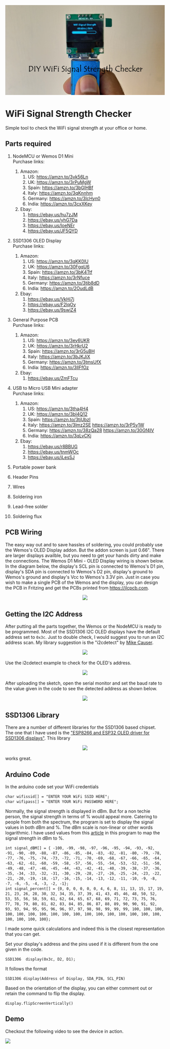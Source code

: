 ![github-small](/Images/Handheld_16-9.jpg)   

# WiFi Signal Strength Checker
 Simple tool to check the WiFi signal strength at your office or home.    

## Parts required   
1. NodeMCU or Wemos D1 Mini  
   Purchase links:                 
   1. Amazon:  
      1. US: https://amzn.to/3vk56Ln   
      2. UK: https://amzn.to/3rPuMgW    
      3. Spain: https://amzn.to/3bGlHBf    
      4. Italy: https://amzn.to/3qKnnhm   
      5. Germany: https://amzn.to/3lcHyn0       
      6. India: https://amzn.to/3cxXKey                           
   2. Ebay:      
      1. https://ebay.us/hu7zJM    
      2. https://ebay.us/yhG7Da     
      3. https://ebay.us/loeNEr     
      4. https://ebay.us/JF5QYD                     

2. SSD1306 OLED Display   
   Purchase links:    
   1. Amazon:    
      1. US: https://amzn.to/3qKK0lU  
      2. UK: https://amzn.to/30FgqU6     
      3. Spain: https://amzn.to/3bK4Ttf    
      4. Italy: https://amzn.to/3rNfuce   
      5. Germany: https://amzn.to/3tib8dD          
      6. India: https://amzn.to/2OudLdB     
   2. Ebay:       
      1. https://ebay.us/VkHi7j     
      2. https://ebay.us/F2lqOy        
      3. https://ebay.us/9swiZ4           

3. General Purpose PCB   
   Purchase links:    
   1. Amazon:     
      1. US: https://amzn.to/3ey6UKR     
      2. UK: https://amzn.to/3rHkrU2        
      3. Spain: https://amzn.to/3rG5uBH       
      4. Italy: https://amzn.to/3bJKJiX      
      5. Germany: https://amzn.to/3tmsUfX             
      6. India: https://amzn.to/3llFfOz                   
   2. Ebay:     
      1. https://ebay.us/ZmFTcu          

4. USB to Micro USB Mini adapter  
   Purchase links:     
   1. Amazon:   
      1. US: https://amzn.to/3tha4H4        
      2. UK: https://amzn.to/3bI4Q12           
      3. Spain: https://amzn.to/3tjUbzI          
      4. Italy: https://amzn.to/3lmz2SE https://amzn.to/3rP5y1W      
      5. Germany: https://amzn.to/38zQa28 https://amzn.to/30Gf4IV                 
      6. India: https://amzn.to/3qLvCKj              
   2. Ebay:       
      1. https://ebay.us/r8BBUG   
      2. https://ebay.us/tnmWOc  
      3. https://ebay.us/jLesSJ       

5. Portable power bank   
6. Header Pins    
7. Wires   
8. Soldering iron   
9. Lead-free solder    
10. Soldering flux     

## PCB Wiring   
The easy way out and to save hassles of soldering, you could probably use the Wemos's OLED Display addon. But the addon screen is just 0.66". There are larger displays availble, but you need to get your hands dirty and make the connections. The Wemos D1 Mini - OLED Display wiring is shown below. In the diagram below, the display's SCL pin is connected to Wemos's D1 pin, display's SDA pin is connected to Wemos's D2 pin, display's ground to Wemos's ground and display's Vcc to Wemos's 3.3V pin. Just in case you wish to make a single PCB of the Wemos and the display, you can design the PCB in Fritzing and get the PCBs printed from https://jlcpcb.com.   

<p align="center"> <img src="https://github.com/shivasiddharth/WiFi-Signal-Strength-Checker/raw/main/Images/Wemos_SSD1306_Wiring.jpg"> </p>     

## Getting the I2C Address     
After putting all the parts together, the Wemos or the NodeMCU is ready to be programmed. Most of the SSD1306 I2C OLED displays have the default address set to ```0x3c```. Just to double check, I would suggest you to run an I2C address scan. My library suggestion is the "i2cdetect" by [Mike Causer](https://github.com/mcauser). <p align="center"> <img src="https://github.com/shivasiddharth/WiFi-Signal-Strength-Checker/raw/main/Images/I2C_Scanner_Library.jpg"> </p> Use the i2cdetect example to check for the OLED's address. <p align="center"> <img src="https://github.com/shivasiddharth/WiFi-Signal-Strength-Checker/raw/main/Images/I2C_Detect_Example.jpg"> </p>  After uploading the sketch, open the serial monitor and set the baud rate to the value given in the code to see the detected address as shown below. <p align="center"> <img src="https://github.com/shivasiddharth/WiFi-Signal-Strength-Checker/raw/main/Images/Serial_Monitor_I2C_Detect.jpg"> </p>

## SSD1306 Library     
There are a number of different libraries for the SSD1306 based chipset. The one that I have used is the ["ESP8266 and ESP32 OLED driver for SSD1306 displays"](https://github.com/ThingPulse/esp8266-oled-ssd1306). This library <p align="center"> <img src="https://github.com/shivasiddharth/WiFi-Signal-Strength-Checker/raw/main/Images/SSD1306_Library.jpg"> </p> works great.   

## Arduino Code   
In the arduino code set your WiFi credentials    
```
char wifissid[] = "ENTER YOUR WiFi SSID HERE";    
char wifipass[] = "ENTER YOUR WiFi PASSWORD HERE";    
```     

Normally, the signal strength is displayed in dBm. But for a non techie person, the signal strength in terms of % would appeal more. Catering to people from both the spectrum, the program is set to display the signal values in both dBm and %. The dBm scale is non-linear or other words logarithmic. I have used values from this [article](https://www.intuitibits.com/2016/03/23/dbm-to-percent-conversion/) in this program to map the signal strength in dBm to %.    
```    
int signal_dBM[] = { -100, -99, -98, -97, -96, -95, -94, -93, -92, -91, -90, -89, -88, -87, -86, -85, -84, -83, -82, -81, -80, -79, -78, -77, -76, -75, -74, -73, -72, -71, -70, -69, -68, -67, -66, -65, -64, -63, -62, -61, -60, -59, -58, -57, -56, -55, -54, -53, -52, -51, -50, -49, -48, -47, -46, -45, -44, -43, -42, -41, -40, -39, -38, -37, -36, -35, -34, -33, -32, -31, -30, -29, -28, -27, -26, -25, -24, -23, -22, -21, -20, -19, -18, -17, -16, -15, -14, -13, -12, -11, -10, -9, -8, -7, -6, -5, -4, -3, -2, -1};
int signal_percent[] = {0, 0, 0, 0, 0, 0, 4, 6, 8, 11, 13, 15, 17, 19, 21, 23, 26, 28, 30, 32, 34, 35, 37, 39, 41, 43, 45, 46, 48, 50, 52, 53, 55, 56, 58, 59, 61, 62, 64, 65, 67, 68, 69, 71, 72, 73, 75, 76, 77, 78, 79, 80, 81, 82, 83, 84, 85, 86, 87, 88, 89, 90, 90, 91, 92, 93, 93, 94, 95, 95, 96, 96, 97, 97, 98, 98, 99, 99, 99, 100, 100, 100, 100, 100, 100, 100, 100, 100, 100, 100, 100, 100, 100, 100, 100, 100, 100, 100, 100, 100};
```    

I made some quick calculations and indeed this is the closest representation that you can get.   

Set your display's address and the pins used if it is different from the one given in the code.  
```    
SSD1306  display(0x3c, D2, D1);    
```    
It follows the format   
```   
SSD1306 display(Address of Display, SDA_PIN, SCL_PIN)  
```   

Based on the orientation of the display, you can either comment out or retain the command to flip the display.   
```   
display.flipScreenVertically()    
```    

## Demo   
Checkout the following video to see the device in action.   

[![](http://img.youtube.com/vi/VM3Onk-PZtA/0.jpg)](http://www.youtube.com/watch?v=VM3Onk-PZtA "")
